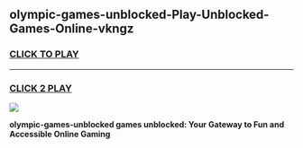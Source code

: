 
## olympic-games-unblocked-Play-Unblocked-Games-Online-vkngz
<h3>
<a href="https://premium76.site?title=olympic-games-unblocked&ref=25A">CLICK TO PLAY</a></h3>
<hr>

<h3>
<a href="https://premium76.site?title=olympic-games-unblocked&ref=25A">CLICK 2 PLAY</a>
  
</h3>

<a href="https://premium76.site?title=olympic-games-unblocked&ref=25A"><img src="https://clearcache.store/games.png"></a>


**olympic-games-unblocked games unblocked: Your Gateway to Fun and Accessible Online Gaming**
